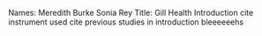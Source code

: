 Names: Meredith Burke Sonia Rey 
Title: Gill Health
Introduction
cite instrument used
cite previous studies in introduction
bleeeeeehs